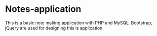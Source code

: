 # Notes-application
This is a basic note making application with PHP and MySQL. Bootstrap, jQuery are used for designing this is application. 
